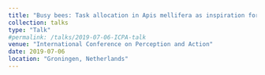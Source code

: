 ```yaml
---
title: "Busy bees: Task allocation in Apis mellifera as inspiration for engineering effective human collectives"
collection: talks
type: "Talk"
#permalink: /talks/2019-07-06-ICPA-talk
venue: "International Conference on Perception and Action"
date: 2019-07-06
location: "Groningen, Netherlands"
---
```


